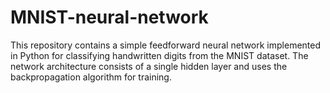 # MNIST-neural-network
This repository contains a simple feedforward neural network implemented in Python for classifying handwritten digits from the MNIST dataset. The network architecture consists of a single hidden layer and uses the backpropagation algorithm for training.
